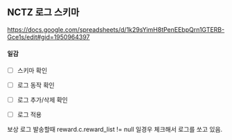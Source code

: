 

## NCTZ 로그 스키마
https://docs.google.com/spreadsheets/d/1k29sYimH8tPenEEbpQrn1GTERB-Gce1s/edit#gid=1950964397


#### 일감
- [ ] 스키마 확인
- [ ] 로그 동작 확인
- [ ] 로그 추가/삭제 확인
- [ ] 로그 적용



보상 로그 발송할때
reward.c.reward_list != null 일경우 체크해서 로그를 쏘고 있음.
